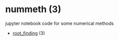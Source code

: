 # nummeth (3)
jupyter notebook code for some numerical methods

+ [root_finding](root_finding/README.md) (3)
